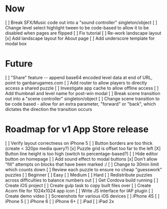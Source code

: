 # Now
[ ] Break SFX/Music code out into a "sound controller" singleton/object
[ ] Change level select highlight tween to be code-based to allow it to be disabled
    when pages are flipped
[ ] Fix tutorial
[ ] Re-work landscape layout
[x] Add landscape layout for About page
[ ] Add underscore template for modal box

# Future

[ ] "Share" feature -- append base64 encoded level data at end of URL, point to ganbarugames.com
[ ] Add router to allow players to directly access a shared puzzle
[ ] Investigate app cache to allow offline access
[ ] Add thumbnail and level name for post-win modal
[ ] Break scene transition out into a "scene controller" singleton/object
[ ] Change scene transition to be code based - allow for an extra parameter, "forward" or "back", which dictates the direction the transition occurs

# Roadmap for v1 App Store release
[ ] Verify layout correctness on iPhone 5
  [ ] Button borders are too thick (create < 320px media query?)
  [x] Puzzle grid is offset too far to the left
  [X] Button line height is too high (switch to percentage-based?)
[ ] Hide editor button on homepage
[ ] Add sound effect to modal buttons
[x] Don't allow "fill" attempts on blocks that have been marked :/
[ ] Change to 30min limit which counts down
[ ] Review each puzzle to ensure no cheap "guesswork" puzzles
  [ ] Beginner
  [ ] Easy
  [ ] Medium
  [ ] Hard
[ ] Redistribute puzzles across difficulties to balance numbers out
[ ] Get Cordova build running
  [ ] Create iOS project
  [ ] Create gulp task to copy built files over
[ ] Create Acorn file for 1024x1024 app icon
[ ] Write JS interface for IAP plugin
[ ] Create demo video
[ ] Screenshots for various iOS devices
  [ ] iPhone 4S
  [ ] iPhone 5
  [ ] iPhone 6
  [ ] iPhone 6+
  [ ] iPad
  [ ] iPad 2x
